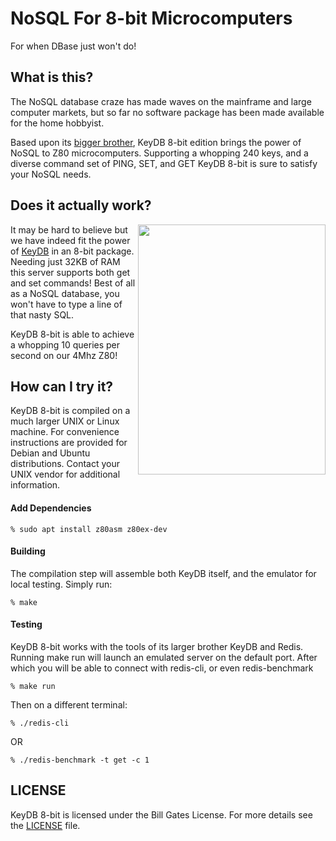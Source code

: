 # NoSQL For 8-bit Microcomputers

For when DBase just won't do!

What is this?
-------------

The NoSQL database craze has made waves on the mainframe and large computer markets, but so far no software package has been made available for the home hobbyist.

Based upon its [bigger brother](https://github.com/JohnSully/KeyDB), KeyDB 8-bit edition brings the power of NoSQL to Z80 microcomputers.  Supporting a whopping 240 keys, and a diverse command set of PING, SET, and GET KeyDB 8-bit is sure to satisfy your NoSQL needs.

Does it actually work?
----------------------

<img src="./KeyDB.png" width=300 height=400 align="right" />

It may be hard to believe but we have indeed fit the power of [KeyDB](https://github.com/JohnSully/KeyDB) in an 8-bit package.  Needing just 32KB of RAM this server supports both get and set commands!
Best of all as a NoSQL database, you won't have to type a line of that nasty SQL.

KeyDB 8-bit is able to achieve a whopping 10 queries per second on our 4Mhz Z80!  

How can I try it?
-----------------

KeyDB 8-bit is compiled on a much larger UNIX or Linux machine.  For convenience instructions are provided for Debian and Ubuntu distributions.  Contact your UNIX vendor for additional information.

#### Add Dependencies ####
    % sudo apt install z80asm z80ex-dev
    
#### Building ####
The compilation step will assemble both KeyDB itself, and the emulator for local testing.  Simply run:

    % make
    
#### Testing ####
KeyDB 8-bit works with the tools of its larger brother KeyDB and Redis.  Running make run will launch an emulated server on the default port.  After which you will be able to connect with redis-cli, or even redis-benchmark

    % make run
    
Then on a different terminal:

    % ./redis-cli
    
OR
    
    % ./redis-benchmark -t get -c 1
    
LICENSE
-------

KeyDB 8-bit is licensed under the Bill Gates License.  For more details see the [LICENSE](./LICENSE) file.
